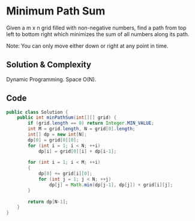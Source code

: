 # Minimum Path Sum

Given a m x n grid filled with non-negative numbers, find a path from top left to bottom right which minimizes the sum of all numbers along its path.

Note: You can only move either down or right at any point in time.

## Solution & Complexity

Dynamic Programming. Space O(N).

## Code

```java
public class Solution {
    public int minPathSum(int[][] grid) {
        if (grid.length == 0) return Integer.MIN_VALUE;
        int M = grid.length, N = grid[0].length;
        int[] dp = new int[N];
        dp[0] = grid[0][0];
        for (int i = 1; i < N; ++i)
            dp[i] = grid[0][i] + dp[i-1];
        
        for (int i = 1; i < M; ++i)
        {
            dp[0] += grid[i][0];
            for (int j = 1; j < N; ++j)
                dp[j] = Math.min(dp[j-1], dp[j]) + grid[i][j];
        }
        
        return dp[N-1];  
    }
}
```

